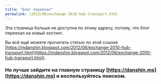 ```yaml
---
title: "Блог переехал"
permalink: /2012/06/exchange-2010-hub-transport.html
---
```

Эта страница больше не доступна по этому адресу, потому, что блог переехал на новый хостинг.

Вы всё ещё можете прочитать статью по этой ссылке [https://mdanshin.blogspot.com/2012/06/exchange-2010-hub-transport.html](https://mdanshin.blogspot.com/2012/06/exchange-2010-hub-transport.html).

### Но лучше зайдите на главную страницу [https://danshin.ms](https://danshin.ms) и воспользуйтесь поиском.